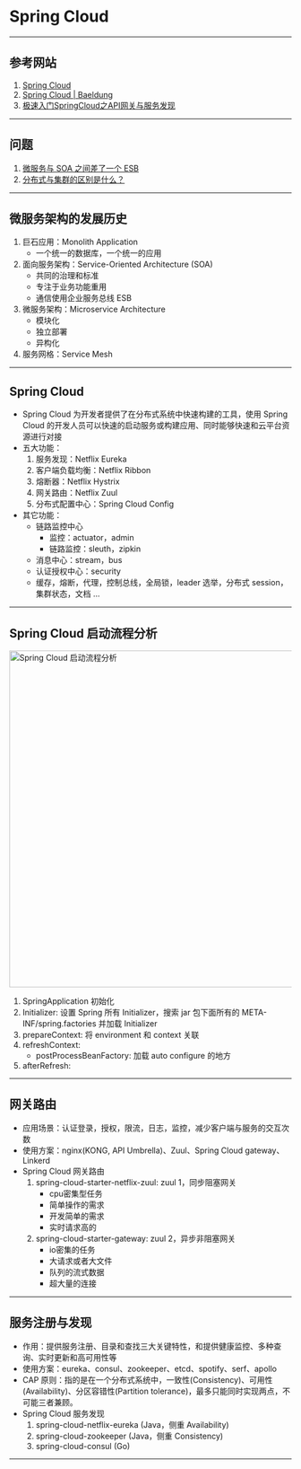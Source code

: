 # Spring Cloud

---
## 参考网站
1. [Spring Cloud](https://spring.io/projects/spring-cloud)
2. [Spring Cloud | Baeldung](https://www.baeldung.com/category/spring/spring-cloud/)
3. [极速入门SpringCloud之API网关与服务发现](https://www.imooc.com/learn/1134)
---
## 问题
1. [微服务与 SOA 之间差了一个 ESB](https://blog.csdn.net/jdk2006/article/details/51695416)
2. [分布式与集群的区别是什么？](https://www.zhihu.com/question/20004877)
---
## 微服务架构的发展历史
1. 巨石应用：Monolith Application
    - 一个统一的数据库，一个统一的应用
2. 面向服务架构：Service-Oriented Architecture (SOA)
    - 共同的治理和标准
    - 专注于业务功能重用
    - 通信使用企业服务总线 ESB
3. 微服务架构：Microservice Architecture
    - 模块化
    - 独立部署
    - 异构化
4. 服务网格：Service Mesh
---
## Spring Cloud
- Spring Cloud 为开发者提供了在分布式系统中快速构建的工具，使用 Spring Cloud 的开发人员可以快速的启动服务或构建应用、同时能够快速和云平台资源进行对接
- 五大功能：
    1. 服务发现：Netflix Eureka
    2. 客户端负载均衡：Netflix Ribbon
    3. 熔断器：Netflix Hystrix
    4. 网关路由：Netflix Zuul
    5. 分布式配置中心：Spring Cloud Config
- 其它功能：
    - 链路监控中心
        - 监控：actuator，admin
        - 链路监控：sleuth，zipkin
    - 消息中心：stream，bus
    - 认证授权中心：security
    - 缓存，熔断，代理，控制总线，全局锁，leader 选举，分布式 session，集群状态，文档 ...
---
## Spring Cloud 启动流程分析
<img alt="Spring Cloud 启动流程分析" src="https://img1.mukewang.com/5fc6704800015dd319201080.jpg" width="600"/>

1. SpringApplication 初始化
2. Initializer: 设置 Spring 所有 Initializer，搜索 jar 包下面所有的 META-INF/spring.factories 并加载 Initializer
3. prepareContext: 将 environment 和 context 关联
4. refreshContext:
    - postProcessBeanFactory: 加载 auto configure 的地方
5. afterRefresh:
---
## 网关路由
- 应用场景：认证登录，授权，限流，日志，监控，减少客户端与服务的交互次数
- 使用方案：nginx(KONG, API Umbrella)、Zuul、Spring Cloud gateway、Linkerd
- Spring Cloud 网关路由
    1. spring-cloud-starter-netflix-zuul: zuul 1，同步阻塞网关
        - cpu密集型任务
        - 简单操作的需求
        - 开发简单的需求
        - 实时请求高的
    2. spring-cloud-starter-gateway: zuul 2，异步非阻塞网关
        - io密集的任务
        - 大请求或者大文件
        - 队列的流式数据
        - 超大量的连接
---
## 服务注册与发现
- 作用：提供服务注册、目录和查找三大关键特性，和提供健康监控、多种查询、实时更新和高可用性等
- 使用方案：eureka、consul、zookeeper、etcd、spotify、serf、apollo
- CAP 原则：指的是在一个分布式系统中，一致性(Consistency)、可用性(Availability)、分区容错性(Partition tolerance)，最多只能同时实现两点，不可能三者兼顾。
- Spring Cloud 服务发现
    1. spring-cloud-netflix-eureka (Java，侧重 Availability)
    2. spring-cloud-zookeeper (Java，侧重 Consistency)
    3. spring-cloud-consul (Go)
---